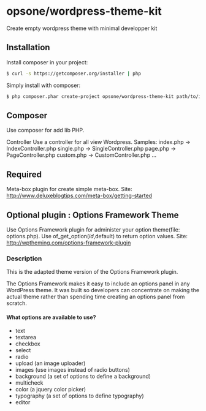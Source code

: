 opsone/wordpress-theme-kit
=====

Create empty wordpress theme with minimal developper kit

## Installation

Install composer in your project:

```bash
$ curl -s https://getcomposer.org/installer | php
```

Simply install with composer:

```bash
$ php composer.phar create-project opsone/wordpress-theme-kit path/to/install/
```

## Composer

Use composer for add lib PHP.

Controller
Use a controller for all view Wordpress.
Samples:
index.php -> IndexController.php
single.php -> SingleController.php
page.php -> PageController.php
custom.php -> CustomController.php
...

## Required
Meta-box plugin for create simple meta-box.
Site: http://www.deluxeblogtips.com/meta-box/getting-started

## Optional plugin : Options Framework Theme
Use Options Framework plugin for administer your option theme(file: options.php).
Use of_get_option($id,$default) to return option values.
Site: http://wptheming.com/options-framework-plugin

### Description

This is the adapted theme version of the Options Framework plugin.

The Options Framework makes it easy to include an options panel in any WordPress theme.  It was built so developers can concentrate on making the actual theme rather than spending time creating an options panel from scratch.

#### What options are available to use?

* text
* textarea
* checkbox
* select
* radio
* upload (an image uploader)
* images (use images instead of radio buttons)
* background (a set of options to define a background)
* multicheck
* color (a jquery color picker)
* typography (a set of options to define typography)
* editor
